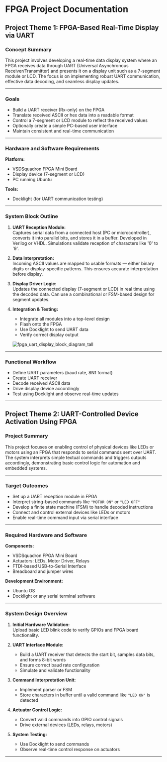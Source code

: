 # FPGA Project Documentation

## Project Theme 1: FPGA-Based Real-Time Display via UART

### Concept Summary
This project involves developing a real-time data display system where an FPGA receives data through UART (Universal Asynchronous Receiver/Transmitter) and presents it on a display unit such as a 7-segment module or LCD. The focus is on implementing robust UART communication, effective data decoding, and seamless display updates.

---

### Goals
- Build a UART receiver (Rx-only) on the FPGA  
- Translate received ASCII or hex data into a readable format  
- Control a 7-segment or LCD module to reflect the received values  
- Optionally create a simple PC-based user interface  
- Maintain consistent and real-time communication  

---

### Hardware and Software Requirements

**Platform:**  
- VSDSquadron FPGA Mini Board  
- Display device (7-segment or LCD)  
- PC running Ubuntu  

**Tools:**  
- Docklight (for UART communication testing)  

---

### System Block Outline

1. **UART Reception Module:**  
   Captures serial data from a connected host (PC or microcontroller), converts it into parallel bits, and stores it in a buffer. Developed in Verilog or VHDL. Simulations validate reception of characters like '0' to '9'.

2. **Data Interpretation:**  
   Incoming ASCII values are mapped to usable formats — either binary digits or display-specific patterns. This ensures accurate interpretation before display.

3. **Display Driver Logic:**  
   Updates the connected display (7-segment or LCD) in real time using the decoded data. Can use a combinational or FSM-based design for segment updates.

4. **Integration & Testing:**  
   - Integrate all modules into a top-level design  
   - Flash onto the FPGA  
   - Use Docklight to send UART data  
   - Verify correct display output
  
   ![fpga_uart_display_block_diagram_tall](https://github.com/user-attachments/assets/881408a3-2be3-4b4f-9c5a-59a59ae1c45b)


---

### Functional Workflow

- Define UART parameters (baud rate, 8N1 format)
- Create UART receiver
- Decode received ASCII data
- Drive display device accordingly
- Test using Docklight and observe real-time updates

---

## Project Theme 2: UART-Controlled Device Activation Using FPGA

### Project Summary
This project focuses on enabling control of physical devices like LEDs or motors using an FPGA that responds to serial commands sent over UART. The system interprets simple textual commands and triggers outputs accordingly, demonstrating basic control logic for automation and embedded systems.

---

### Target Outcomes

- Set up a UART reception module in FPGA  
- Interpret string-based commands like `"MOTOR ON"` or `"LED OFF"`  
- Develop a finite state machine (FSM) to handle decoded instructions  
- Connect and control external devices like LEDs or motors  
- Enable real-time command input via serial interface  

---

### Required Hardware and Software

**Components:**  
- VSDSquadron FPGA Mini Board  
- Actuators: LEDs, Motor Driver, Relays  
- FTDI-based USB-to-Serial Interface  
- Breadboard and jumper wires  

**Development Environment:**  
- Ubuntu OS  
- Docklight or any serial terminal software  

---

### System Design Overview

1. **Initial Hardware Validation:**  
   Upload basic LED blink code to verify GPIOs and FPGA board functionality.

2. **UART Interface Module:**  
   - Build a UART receiver that detects the start bit, samples data bits, and forms 8-bit words  
   - Ensure correct baud rate configuration  
   - Simulate and validate functionality  

3. **Command Interpretation Unit:**  
   - Implement parser or FSM  
   - Store characters in buffer until a valid command like `"LED ON"` is detected  

4. **Actuator Control Logic:**  
   - Convert valid commands into GPIO control signals  
   - Drive external devices (LEDs, relays, motors)

5. **System Testing:**  
   - Use Docklight to send commands  
   - Observe real-time control response on actuators  

---


